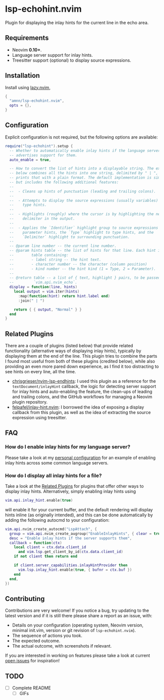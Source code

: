 # lsp-echohint.nvim

Plugin for displaying the inlay hints for the current line in the echo area.

## Requirements

- Neovim **0.10+**.
- Language server support for inlay hints.
- Treesitter support (optional) to display source expressions.

## Installation

Install using [lazy.nvim](https://github.com/folke/lazy.nvim),

```lua
{
  "amnn/lsp-echohint.nvim",
  opts = {},
}
```

## Configuration

Explicit configuration is not required, but the following options are
available:

```lua
require("lsp-echohint").setup {
  -- Whether to automatically enable inlay hints if the language server
  -- advertises support for them.
  auto_enable = true,

  -- How to convert the list of hints into a displayable string. The example
  -- below combines all the hints into one string, delimited by " | ", and
  -- prints that with a plain format. The default implementation is similar,
  -- but includes the following additional features:
  --
  --  - Cleans up hints of punctuation (leading and trailing colons).
  --
  --  - Attempts to display the source expressions (usually variables) for
  --    type hints.
  --
  --  - Highlights (roughly) where the cursor is by highlighting the nearest
  --    delimiter in the output.
  --
  --  - Applies the `Identifier` highlight group to source expressions and
  --    parameter hints, the `Type` highlight to type hints, and the
  --    `Delimiter` highlight to surrounding punctuation.
  --
  -- @param line number -- the current line number.
  -- @param hints table -- the list of hints for that line. Each hint is a
  --        table containing:
  --        - label string -- the hint text.
  --        - character number -- the character (column position)
  --        - kind number -- the hint kind (1 = Type, 2 = Parameter).
  --
  -- @return table -- a list of { text, highlight } pairs, to be passed to
  --         `vim.api.nvim_echo`.
  display = function(line, hints)
    local output = vim.iter(hints)
      :map(function(hint) return hint.label end)
      :join(" | ")

    return { { output, "Normal" } }
  end
}
```

## Related Plugins

There are a couple of plugins (listed below) that provide related functionality
(alternative ways of displaying inlay hints), typically by displaying them at
the end of the line. This plugin tries to combine the parts I found most useful
from both of these plugins (credited below), while also providing an even more
pared down experience, as I find it too distracting to see hints on every line,
all the time.

- [chrisgrieser/nvim-lsp-endhints](https://github.com/chrisgrieser/nvim-lsp-endhints):
  I used this plugin as a reference for the `textDocument/inlayHint` callback,
  the logic for detecting server support for inlay hints and auto-enabling the
  feature, the clean-ups of leading and trailing colons, and the GitHub
  workflows for managing a Neovim plugin repository.
- [felpafel/inlay-hint.nvim](https://github.com/felpafel/inlay-hint.nvim): I
  borrowed the idea of exposing a display callback from this plugin, as well
  as the idea of extracting the source expression using treesitter.

## FAQ

### How do I enable inlay hints for my language server?

Please take a look at my [personal configuration](https://github.com/amnn/nvim/blob/7219c529e2f25efc039eaf2f3947cc2e086f4792/lua/plugins/lsp.lua#L124-L171)
for an example of enabling inlay hints across some common language servers.

### How do I display all inlay hints for a file?

Take a look at the [Related Plugins](#related-plugins) for plugins that offer
other ways to display inlay hints. Alternatively, simply enabling inlay hints
using

```lua
vim.api.inlay_hint.enable(true)
```

will enable it for your current buffer, and the default rendering will display
hints inline (as originally intended), and this can be done automatically by
adding the following autocmd to your configuration:

```lua
vim.api.nvim_create_autocmd("LspAttach", {
  group = vim.api.nvim_create_augroup("EnableInlayHints", { clear = true }),
  desc = "Enable inlay hints if the server supports them",
  callback = function(ctx)
    local client = ctx.data.client_id
      and vim.lsp.get_client_by_id(ctx.data.client_id)
    if not client then return end

    if client.server_capabilities.inlayHintProvider then
      vim.lsp.inlay_hint.enable(true, { bufnr = ctx.buf })
    end
  end,
})
```

## Contributing

Contributions are very welcome! If you notice a bug, try updating to the latest
version and if it is still there please share a report as an issue, with:

- Details on your configuration (operating system, Neovim version, minimal
  init.vim, version or git revision of `lsp-echohint.nvim`).
- The sequence of actions you took.
- The expected outcome.
- The actual outcome, with screenshots if relevant.

If you are interested in working on features please take a look at current
[open issues](https://github.com/amnn/lsp-echohint.nvim/issues) for
inspiration!

## TODO

- [ ] Complete README
  - [ ] GIFs
